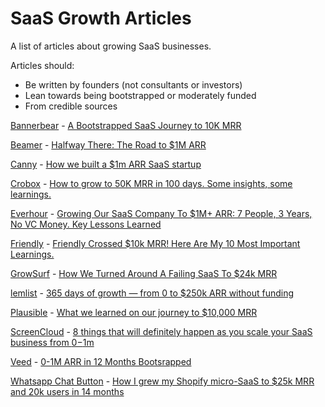 # SaaS Growth Articles

A list of articles about growing SaaS businesses.

Articles should:

- Be written by founders (not consultants or investors)
- Lean towards being bootstrapped or moderately funded
- From credible sources

[Bannerbear](https://www.bannerbear.com) - [A Bootstrapped SaaS Journey to 10K MRR](https://www.bannerbear.com/journey-to-10k-mrr/)

[Beamer](https://www.getbeamer.com) - [Halfway There: The Road to $1M ARR](https://www.getbeamer.com/blog/halfway-there-the-road-to-1m-arr)

[Canny](https://canny.io) - [How we built a $1m ARR SaaS startup](https://canny.io/blog/how-we-built-a-1m-arr-saas-startup/)

[Crobox](https://crobox.com/) - [How to grow to 50K MRR in 100 days. Some insights, some learnings.](https://medium.com/@rodgerdwightbuyvoets/how-to-grow-to-50k-mrr-in-100-days-some-insights-some-learnings-585fbcd0ddec)

[Everhour](https://everhour.com/) - [Growing Our SaaS Company To $1M+ ARR: 7 People, 3 Years, No VC Money. Key Lessons Learned](https://medium.com/everhour/growing-our-saas-company-to-1m-arr-7-people-3-years-no-vc-money-key-lessons-learned-2d53766507d2)

[Friendly](https://friendly.is/) - [Friendly Crossed $10k MRR! Here Are My 10 Most Important Learnings.](https://friendly.is/en/10k-mrr)

[GrowSurf](https://growsurf.com/) - [How We Turned Around A Failing SaaS To $24k MRR](https://www.indiehackers.com/post/how-we-turned-around-a-failing-saas-to-24k-mrr-1ffd18553f?utm_source=pocket-app&utm_medium=share)

[lemlist](https://www.lemlist.com/) - [365 days of growth — from 0 to $250k ARR without funding](https://medium.com/@guillaume.moubeche/365-days-of-growth-from-0-to-250k-arr-2014d0c54671)

[Plausible](https://plausible.io) - [What we learned on our journey to $10,000 MRR](https://plausible.io/blog/growing-saas-mrr)

[ScreenCloud](https://screencloud.com/) - [8 things that will definitely happen as you scale your SaaS business from $0-$1m](https://medium.com/screencloud-journey/8-things-that-will-definitely-happen-as-you-scale-your-saas-business-from-0-1m-f42aa7c37be0)

[Veed](https://www.veed.io) - [0-1M ARR in 12 Months Bootsrapped](https://www.veed.io/blog/0-1m-arr-12-months/)

[Whatsapp Chat Button](https://apps.shopify.com/whatsapp-chat-button) - [How I grew my Shopify micro-SaaS to $25k MRR and 20k users in 14 months](https://www.preetamnath.com/blog/grow-shopify-micro-saas-to-25k-mrr-in-14-months)
